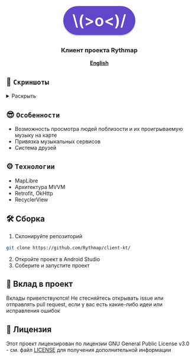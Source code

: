<div align="center">

<img src="pics/emoji.png" alt="Rythmap Logo" width="200"/>

### Клиент проекта Rythmap

<strong>[English](README.md)</strong>

</div>

## 📱 `Скриншоты`
<details>
  <summary>Раскрыть</summary>
 
  <div align="center">
    <img src="pics/white/auth.png" alt="Login activity" width="200"/>
    <img src="pics/white/more_info.png" alt="Add more info activity" width="200"/>
    <img src="pics/white/map.png" alt="Map fragment" width="200"/>
    <img src="pics/white/messenger.png" alt="Messenger fragment" width="200"/>
    <img src="pics/white/profile.png" alt="Profile fragment" width="200"/>
  </div>
</details>

## 😎 `Особенности`
* Возможность просмотра людей поблизости и их проигрываемую музыку на карте
* Привязка музыкальных сервисов
* Система друзей

## ⚙️ `Технологии`
* MapLibre
* Архитектура MVVM
* Retrofit, OkHttp
* RecyclerView

## 🛠️ Сборка
1. Склонируйте репозиторий
```bash
git clone https://github.com/Rythmap/client-kt/
```
2. Откройте проект в Android Studio
3. Соберите и запустите проект

## 🏢 Вклад в проект
Вклады приветствуются! Не стесняйтесь открывать issue или отправлять pull request, если у вас есть какие-либо идеи или исправления ошибок

## 📝 Лицензия
Этот проект лицензирован по лицензии GNU General Public License v3.0 - см. файл [LICENSE](LICENSE) для получения дополнительной информации
